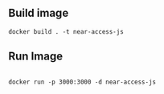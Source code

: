 ## Build image
```
docker build . -t near-access-js
```

## Run Image

```

docker run -p 3000:3000 -d near-access-js
```